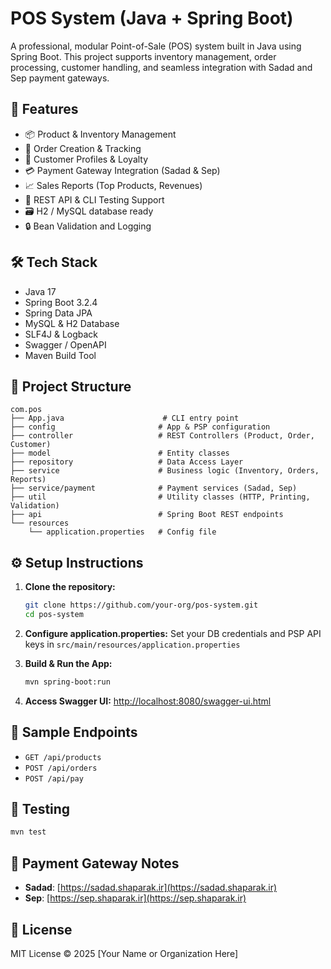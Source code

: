 # POS System (Java + Spring Boot)

A professional, modular Point-of-Sale (POS) system built in Java using Spring Boot. This project supports inventory management, order processing, customer handling, and seamless integration with Sadad and Sep payment gateways.

## 🚀 Features

* 📦 Product & Inventory Management
* 🧾 Order Creation & Tracking
* 👥 Customer Profiles & Loyalty
* 💳 Payment Gateway Integration (Sadad & Sep)
* 📈 Sales Reports (Top Products, Revenues)
* 🔌 REST API & CLI Testing Support
* 🗃️ H2 / MySQL database ready
* 🔒 Bean Validation and Logging

## 🛠 Tech Stack

* Java 17
* Spring Boot 3.2.4
* Spring Data JPA
* MySQL & H2 Database
* SLF4J & Logback
* Swagger / OpenAPI
* Maven Build Tool

## 📂 Project Structure

```
com.pos
├── App.java                      # CLI entry point
├── config                       # App & PSP configuration
├── controller                   # REST Controllers (Product, Order, Customer)
├── model                        # Entity classes
├── repository                   # Data Access Layer
├── service                      # Business logic (Inventory, Orders, Reports)
├── service/payment              # Payment services (Sadad, Sep)
├── util                         # Utility classes (HTTP, Printing, Validation)
├── api                          # Spring Boot REST endpoints
└── resources
    └── application.properties   # Config file
```

## ⚙️ Setup Instructions

1. **Clone the repository:**

   ```bash
   git clone https://github.com/your-org/pos-system.git
   cd pos-system
   ```

2. **Configure application.properties:**
   Set your DB credentials and PSP API keys in `src/main/resources/application.properties`

3. **Build & Run the App:**

   ```bash
   mvn spring-boot:run
   ```

4. **Access Swagger UI:**
   [http://localhost:8080/swagger-ui.html](http://localhost:8080/swagger-ui.html)

## 📑 Sample Endpoints

* `GET /api/products`
* `POST /api/orders`
* `POST /api/pay`

## 🧪 Testing

```bash
mvn test
```

## 🔐 Payment Gateway Notes

* **Sadad**: [https://sadad.shaparak.ir](https://sadad.shaparak.ir)
* **Sep**: [https://sep.shaparak.ir](https://sep.shaparak.ir)

## 📄 License

MIT License © 2025 \[Your Name or Organization Here]
